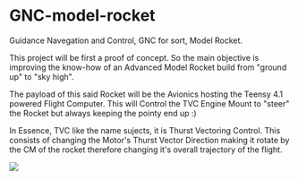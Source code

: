 # GNC-model-rocket
Guidance Navegation and Control, GNC for sort, Model Rocket.

This project will be first a proof of concept. So the main objective is improving the know-how of an Advanced Model Rocket build from "ground up" to "sky high".

The payload of this said Rocket will be the Avionics hosting the Teensy 4.1 powered Flight Computer.
This will Control the TVC Engine Mount to "steer" the Rocket but always keeping the pointy end up :)

In Essence, TVC like the name sujects, it is Thurst Vectoring Control. This consists of changing the Motor's Thurst Vector Direction 
making it rotate by the CM of the rocket therefore changing it's overall trajectory of the flight. 

![](https://www.grc.nasa.gov/www/k-12/rocket/Images/rktcontrl.gif)
